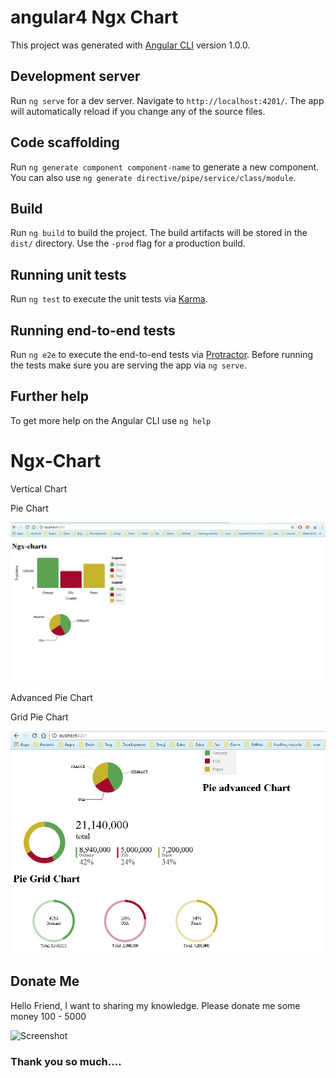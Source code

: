 # angular4 Ngx Chart
This project was generated with [Angular CLI](https://github.com/angular/angular-cli) version 1.0.0.

## Development server

Run `ng serve` for a dev server. Navigate to `http://localhost:4201/`. The app will automatically reload if you change any of the source files.

## Code scaffolding

Run `ng generate component component-name` to generate a new component. You can also use `ng generate directive/pipe/service/class/module`.

## Build

Run `ng build` to build the project. The build artifacts will be stored in the `dist/` directory. Use the `-prod` flag for a production build.

## Running unit tests

Run `ng test` to execute the unit tests via [Karma](https://karma-runner.github.io).

## Running end-to-end tests

Run `ng e2e` to execute the end-to-end tests via [Protractor](http://www.protractortest.org/).
Before running the tests make sure you are serving the app via `ng serve`.

## Further help

To get more help on the Angular CLI use `ng help` 

# Ngx-Chart

Vertical Chart

Pie Chart

![Screenshot](https://raw.githubusercontent.com/skbhati199/angular4/master/demo.JPG)

Advanced Pie Chart

Grid Pie Chart

![Screenshot](https://raw.githubusercontent.com/skbhati199/angular4/master/gridwithadvanced.JPG)


## Donate Me

Hello Friend, I want to sharing my knowledge. Please donate me some money 100 - 5000 


![Screenshot](https://raw.githubusercontent.com/skbhati199/angular4-Quick-Start/master/donateme.png)

### Thank you so much....